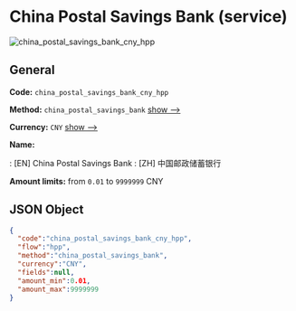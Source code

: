 
# China Postal Savings Bank (service) 
![china_postal_savings_bank_cny_hpp](https://static.openfintech.io/payment_methods/china_postal_savings_bank_cny_hpp/logo.svg?w=400&c=v0.59.26#w200)  

## General 
 
**Code:** `china_postal_savings_bank_cny_hpp` 
 
**Method:** `china_postal_savings_bank` 
 [show -->](/payment-methods/china_postal_savings_bank/) 
 
**Currency:** `CNY` [show -->](/currencies/CNY/) 
 
**Name:** 
 
:	[EN] China Postal Savings Bank 
:	[ZH] 中国邮政储蓄银行 
 
**Amount limits:** from `0.01` to `9999999` CNY 

## JSON Object 

```json
{
  "code":"china_postal_savings_bank_cny_hpp",
  "flow":"hpp",
  "method":"china_postal_savings_bank",
  "currency":"CNY",
  "fields":null,
  "amount_min":0.01,
  "amount_max":9999999
}
```  
